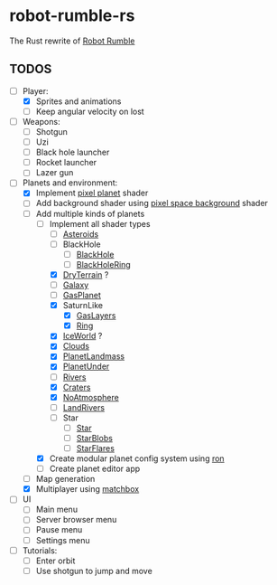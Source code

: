 # robot-rumble-rs

The Rust rewrite of [Robot Rumble](https://github.com/GaspardCulis/robot-rumble)

## TODOS

- [ ] Player:
  - [x] Sprites and animations
  - [ ] Keep angular velocity on lost
- [ ] Weapons:
  - [ ] Shotgun
  - [ ] Uzi
  - [ ] Black hole launcher
  - [ ] Rocket launcher
  - [ ] Lazer gun
- [ ] Planets and environment:
  - [x] Implement [pixel planet](https://deep-fold.itch.io/pixel-planet-generator) shader
  - [ ] Add background shader using [pixel space background](https://deep-fold.itch.io/space-background-generator) shader
  - [ ] Add multiple kinds of planets
    - [ ] Implement all shader types
      - [ ] [Asteroids](https://github.com/Deep-Fold/PixelPlanets/blob/main/Planets/Asteroids/Asteroids.gdshader)
      - [ ] BlackHole
        - [ ] [BlackHole](https://github.com/Deep-Fold/PixelPlanets/blob/main/Planets/BlackHole/BlackHole.gdshader)
        - [ ] [BlackHoleRing](https://github.com/Deep-Fold/PixelPlanets/blob/main/Planets/BlackHole/BlackHoleRing.gdshader)
      - [x] [DryTerrain](https://github.com/Deep-Fold/PixelPlanets/tree/main/Planets/DryTerran) ?
      - [ ] [Galaxy](https://github.com/Deep-Fold/PixelPlanets/blob/main/Planets/Galaxy/Galaxy.gdshader)
      - [ ] [GasPlanet](https://github.com/Deep-Fold/PixelPlanets/blob/main/Planets/GasPlanet/GasPlanet.gdshader)
      - [x] SaturnLike
        - [x] [GasLayers](https://github.com/Deep-Fold/PixelPlanets/blob/main/Planets/GasPlanetLayers/GasLayers.gdshader)
        - [x] [Ring](https://github.com/Deep-Fold/PixelPlanets/blob/main/Planets/GasPlanetLayers/Ring.gdshader)
      - [x] [IceWorld](https://github.com/Deep-Fold/PixelPlanets/tree/main/Planets/IceWorld) ?
      - [x] [Clouds](https://github.com/Deep-Fold/PixelPlanets/blob/main/Planets/LandMasses/Clouds.gdshader)
      - [x] [PlanetLandmass](https://github.com/Deep-Fold/PixelPlanets/blob/main/Planets/LandMasses/PlanetLandmass.gdshader)
      - [x] [PlanetUnder](https://github.com/Deep-Fold/PixelPlanets/blob/main/Planets/LandMasses/PlanetUnder.gdshader)
      - [ ] [Rivers](https://github.com/Deep-Fold/PixelPlanets/blob/main/Planets/LavaWorld/Rivers.gdshader)
      - [x] [Craters](https://github.com/Deep-Fold/PixelPlanets/blob/main/Planets/NoAtmosphere/Craters.gdshader)
      - [x] [NoAtmosphere](https://github.com/Deep-Fold/PixelPlanets/blob/main/Planets/NoAtmosphere/NoAtmosphere.gdshader)
      - [ ] [LandRivers](https://github.com/Deep-Fold/PixelPlanets/blob/main/Planets/Rivers/LandRivers.gdshader)
      - [ ] Star
        - [ ] [Star](https://github.com/Deep-Fold/PixelPlanets/blob/main/Planets/Star/Star.gdshader)
        - [ ] [StarBlobs](https://github.com/Deep-Fold/PixelPlanets/blob/main/Planets/Star/StarBlobs.gdshader)
        - [ ] [StarFlares](https://github.com/Deep-Fold/PixelPlanets/blob/main/Planets/Star/StarFlares.gdshader)
    - [x] Create modular planet config system using [ron](https://github.com/ron-rs/ron)
    - [ ] Create planet editor app
  - [ ] Map generation
  - [x] Multiplayer using [matchbox](https://docs.rs/bevy_matchbox)
- [ ] UI
  - [ ] Main menu
  - [ ] Server browser menu
  - [ ] Pause menu
  - [ ] Settings menu
- [ ] Tutorials:
  - [ ] Enter orbit
  - [ ] Use shotgun to jump and move
